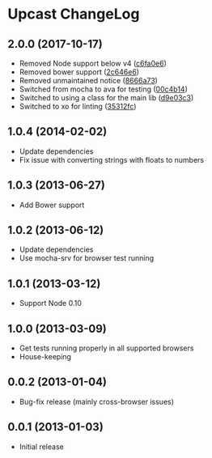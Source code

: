 
Upcast ChangeLog
================

2.0.0 (2017-10-17)
-----------------

* Removed Node support below v4 ([c6fa0e6](https://github.com/OmgImAlexis/upcast/commit/c6fa0e611e126ffae2f18d5ef96943757e3e1e2c))
* Removed bower support ([2c646e6](https://github.com/OmgImAlexis/upcast/commit/2c646e6bcb5c8871e5dc15455fad51af8668ad7f))
* Removed unmaintained notice ([8666a73](https://github.com/OmgImAlexis/upcast/commit/8666a73f935150554112899ce3d9061a5c4fb663))
* Switched from mocha to ava for testing ([00c4b14](https://github.com/OmgImAlexis/upcast/commit/00c4b148c5cc298c2f1f8ed3609f9f2ff0d611c2))
* Switched to using a class for the main lib ([d9e03c3](https://github.com/OmgImAlexis/upcast/commit/d9e03c397b7906dd483291b4825f82d2784b5bbf))
* Switched to xo for linting ([35312fc](https://github.com/OmgImAlexis/upcast/commit/35312fcfaea7b87255b90c5b7f9ba9d0536335bc))

1.0.4 (2014-02-02)
------------------

* Update dependencies
* Fix issue with converting strings with floats to numbers


1.0.3 (2013-06-27)
------------------

* Add Bower support


1.0.2 (2013-06-12)
------------------

* Update dependencies
* Use mocha-srv for browser test running


1.0.1 (2013-03-12)
------------------

* Support Node 0.10


1.0.0 (2013-03-09)
------------------

* Get tests running properly in all supported browsers
* House-keeping


0.0.2 (2013-01-04)
------------------

* Bug-fix release (mainly cross-browser issues)


0.0.1 (2013-01-03)
------------------

* Initial release

